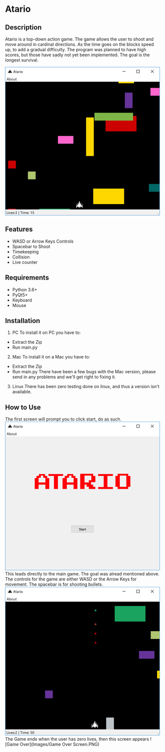 # Atario

## Description
Atario is a top-down action game. The game allows the user to shoot and move around in cardinal directions. As the time goes on the blocks speed up, to add a gradual difficulty. The program was planned to have high scores, but those have sadly not yet been implemented. The goal is the longest survival.

![Base Example](Images/Gameplay.PNG)

## Features
* WASD or Arrow Keys Controls
* Spacebar to Shoot
* Timekeeping
* Collision
* Live counter

## Requirements
* Python 3.6+
* PyQt5+
* Keyboard
* Mouse

## Installation
1. PC
  To install it on PC you have to:
  * Extract the Zip
  * Run main.py
2. Mac
  To install it on a Mac you have to:
  * Extract the Zip
  * Run main.py
  There have been a few bugs with the Mac version, please send in any problems and we'll get right to fixing it. 
3. Linux
  There has been zero testing done on linux, and thus a version isn't available. 

## How to Use

The first screen will prompt you to click start, do as such.
![Start Screen](Images/Start.PNG)
This leads directly to the main game. The goal was alread mentioned above. The controls for the game are either WASD or the Arrow Keys for movement. The spacebar is for shooting bullets. 
![Bullets](Images/Bullets.PNG)
The Game ends when the user has zero lives, then this screen appears
![Game Over](Images/Game Over Screen.PNG)
